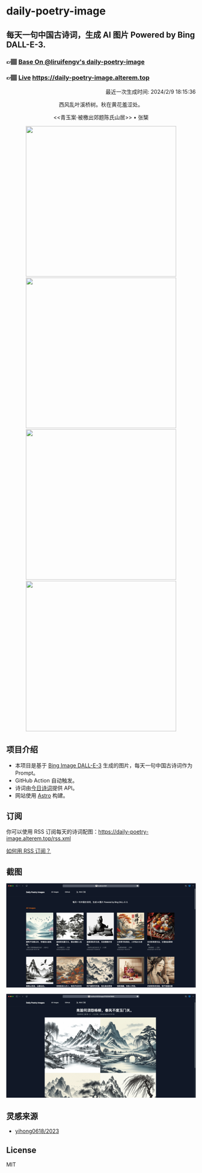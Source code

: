 
# daily-poetry-image

## 每天一句中国古诗词，生成 AI 图片 Powered by Bing DALL-E-3.

### 👉🏽 [Base On @liruifengv's daily-poetry-image](https://github.com/liruifengv/daily-poetry-image)

### 👉🏽 [Live](https://daily-poetry-image.alterem.top/) https://daily-poetry-image.alterem.top

<p align="right">
  最近一次生成时间: 2024/2/9 18:15:36
</p>
<p align="center">
西风乱叶溪桥树。秋在黄花羞涩处。
</p>
<p align="center">
<<青玉案·被檄出郊题陈氏山居>> • 张榘
</p>
<p align="center">
<img src="https://tse3.mm.bing.net/th/id/OIG4._MVzQSlY1.7e.okThmD8" height="400" width="400" />
<img src="https://tse2.mm.bing.net/th/id/OIG4.MmDZ5zqr.gNPMrKAHEa8" height="400" width="400" />
<img src="https://tse2.mm.bing.net/th/id/OIG4.qs2Q9LNbyKHRQKiuKzc4" height="400" width="400" />
<img src="https://tse2.mm.bing.net/th/id/OIG4.LaNOGagdqIatXKOwJuMa" height="400" width="400" />
</p>

## 项目介绍

-   本项目是基于 [Bing Image DALL-E-3](https://www.bing.com/images/create) 生成的图片，每天一句中国古诗词作为 Prompt。
-   GitHub Action 自动触发。
-   诗词由[今日诗词](https://www.jinrishici.com/)提供 API。
-   网站使用 [Astro](https://astro.build) 构建。

## 订阅

你可以使用 RSS 订阅每天的诗词配图：https://daily-poetry-image.alterem.top/rss.xml

[如何用 RSS 订阅？](https://zhuanlan.zhihu.com/p/55026716)

## 截图

![图片列表](./screenshots/Snipaste_2023-12-28_21-00-26.png)

![图片详情](./screenshots/Snipaste_2023-12-28_21-00-53.png)

## 灵感来源

-   [yihong0618/2023](https://github.com/yihong0618/2023)

## License

MIT
